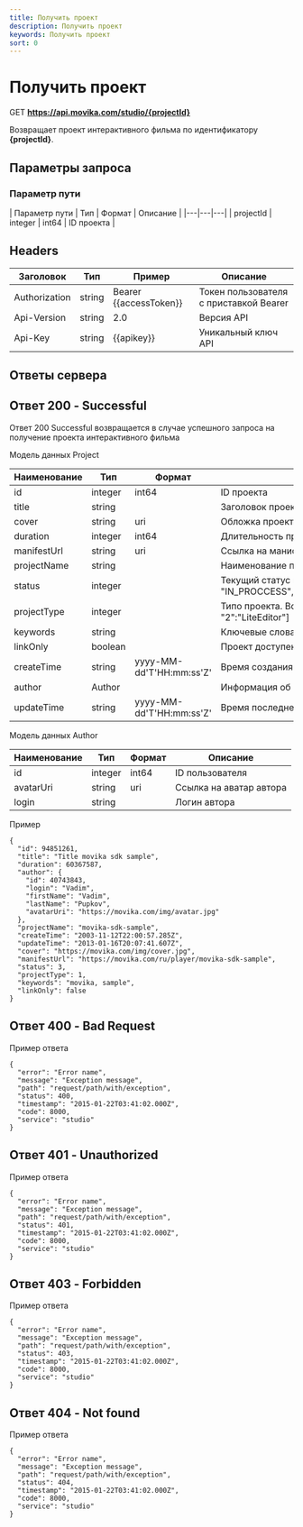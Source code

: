 ```yaml
---
title: Получить проект
description: Получить проект
keywords: Получить проект
sort: 0
---
```

 
# Получить проект 

GET **https://api.movika.com/studio/{projectId}**

Возвращает проект интерактивного фильма по идентификатору **{projectId}**.


## Параметры запроса

### Параметр пути

| Параметр пути | Тип | Формат | Описание |
|---|---|---|
| projectId | integer | int64 | ID проекта |

## Headers

| Заголовок | Тип  | Пример | Описание |
|---|---|---|---|
| Authorization | string | Bearer {{accessToken}} | Токен пользователя с приставкой Bearer |
| Api-Version | string | 2.0 | Версия API | 
| Api-Key | string | {{apikey}} | Уникальный ключ API |


## Ответы сервера

## Ответ 200 - Successful

Ответ 200 Successful возвращается в случае успешного запроса на получение проекта интерактивного фильма

Модель данных Project 

| Наименование | Тип | Формат | Описание |
|---|---|---|---|
| id | integer | int64| ID проекта |
| title | string| | Заголовок проекта |
| cover | string | uri| Обложка проекта |
| duration | integer | int64| Длительность проекта в секундах |
| manifestUrl | string | uri| Ссылка на манифест проекта интерактивного видео |
| projectName | string| | Наименование проекта |
| status | integer | | Текущий статус проекта. Возможные значения: ["0": "IN_PROCCESS","1":"DONE","2":"ERROR","3":"TO_DEPLOY"] |
| projectType | integer | | Типо проекта. Возможные значения: [ "1":"Pro", "2":"LiteEditor"] |
| keywords | string| | Ключевые слова, описывающие содержание проекта |
| linkOnly | boolean | | Проект доступен только по ссылке (Да/Нет) |
| createTime | string | yyyy-MM-dd'T'HH:mm:ss'Z' | Время создания проекта |
| author | Author | | Информация об авторе проекта |
| updateTime | string | yyyy-MM-dd'T'HH:mm:ss'Z'| Время последнего редактирования проекта |

Модель данных Author

| Наименование | Тип | Формат | Описание |
|---|---|---|---|
| id | integer | int64 | ID пользователя |
| avatarUri | string | uri | Ссылка на аватар автора |
| login | string || Логин автора |

Пример

```
{
  "id": 94851261,
  "title": "Title movika sdk sample",
  "duration": 60367587,
  "author": {
    "id": 40743843,
    "login": "Vadim",
    "firstName": "Vadim",
    "lastName": "Pupkov",
    "avatarUri": "https://movika.com/img/avatar.jpg"
  },
  "projectName": "movika-sdk-sample",
  "createTime": "2003-11-12T22:00:57.285Z",
  "updateTime": "2013-01-16T20:07:41.607Z",
  "cover": "https://movika.com/img/cover.jpg",
  "manifestUrl": "https://movika.com/ru/player/movika-sdk-sample",
  "status": 3,
  "projectType": 1,
  "keywords": "movika, sample",
  "linkOnly": false
}
```



## Ответ 400 - Bad Request

Пример ответа

```
{
  "error": "Error name",
  "message": "Exception message",
  "path": "request/path/with/exception",
  "status": 400,
  "timestamp": "2015-01-22T03:41:02.000Z",
  "code": 8000,
  "service": "studio"
}
```


## Ответ 401 - Unauthorized

Пример ответа

```
{
  "error": "Error name",
  "message": "Exception message",
  "path": "request/path/with/exception",
  "status": 401,
  "timestamp": "2015-01-22T03:41:02.000Z",
  "code": 8000,
  "service": "studio"
}
```

## Ответ 403 - Forbidden

Пример ответа

```
{
  "error": "Error name",
  "message": "Exception message",
  "path": "request/path/with/exception",
  "status": 403,
  "timestamp": "2015-01-22T03:41:02.000Z",
  "code": 8000,
  "service": "studio"
}
```


## Ответ 404 - Not found

Пример ответа

```
{
  "error": "Error name",
  "message": "Exception message",
  "path": "request/path/with/exception",
  "status": 404,
  "timestamp": "2015-01-22T03:41:02.000Z",
  "code": 8000,
  "service": "studio"
}
```
